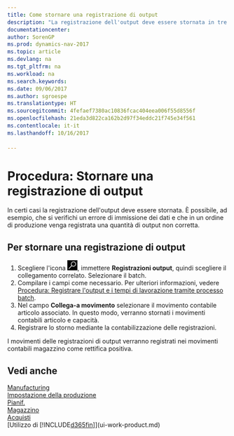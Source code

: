 ```yaml
---
title: Come stornare una registrazione di output
description: "La registrazione dell'output deve essere stornata in tre casi diversi. È possibile, ad esempio, che si verifichi un errore di immissione dei dati e che in un ordine di produzione venga registrata una quantità di output non corretta."
documentationcenter: 
author: SorenGP
ms.prod: dynamics-nav-2017
ms.topic: article
ms.devlang: na
ms.tgt_pltfrm: na
ms.workload: na
ms.search.keywords: 
ms.date: 09/06/2017
ms.author: sgroespe
ms.translationtype: HT
ms.sourcegitcommit: 4fefaef7380ac10836fcac404eea006f55d8556f
ms.openlocfilehash: 21eda3d822ca162b2d97f34eddc21f745e34f561
ms.contentlocale: it-it
ms.lasthandoff: 10/16/2017

---
```

# <a name="how-to-reverse-output-posting"></a>Procedura: Stornare una registrazione di output
In certi casi la registrazione dell'output deve essere stornata. È possibile, ad esempio, che si verifichi un errore di immissione dei dati e che in un ordine di produzione venga registrata una quantità di output non corretta.  

## <a name="to-reverse-an-output-posting"></a>Per stornare una registrazione di output  
1.  Scegliere l'icona ![Cerca pagina o report](media/ui-search/search_small.png "icona Cerca pagina o report"), immettere **Registrazioni output**, quindi scegliere il collegamento correlato. Selezionare il batch.  
2. Compilare i campi come necessario. Per ulteriori informazioni, vedere [Procedura: Registrare l'output e i tempi di lavorazione tramite processo batch](production-how-to-post-output-quantity.md).
3.  Nel campo **Collega-a movimento** selezionare il movimento contabile articolo associato. In questo modo, verranno stornati i movimenti contabili articolo e capacità.  
4. Registrare lo storno mediante la contabilizzazione delle registrazioni.  

I movimenti delle registrazioni di output verranno registrati nei movimenti contabili magazzino come rettifica positiva.  

## <a name="see-also"></a>Vedi anche  
 [Manufacturing](production-manage-manufacturing.md)    
 [Impostazione della produzione](production-configure-production-processes.md)  
 [Pianif.](production-planning.md)      
 [Magazzino](inventory-manage-inventory.md)  
 [Acquisti](purchasing-manage-purchasing.md)  
 [Utilizzo di [!INCLUDE[d365fin](includes/d365fin_md.md)]](ui-work-product.md)  

